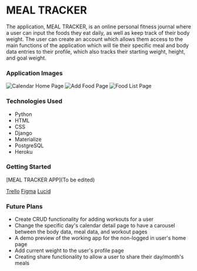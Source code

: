 # MEAL TRACKER

The application, MEAL TRACKER, is an online personal fitness journal
where a user can input the foods they eat daily, as well as keep track of their body weight.
The user can create an account which allows them access to the main functions of the application
which will tie their specific meal and body data entries to their profile, which also tracks
their starting weight, height, and goal weight.

### Application Images

![Calendar Home Page](https://imgur.com/r5S1wN4.png)
![Add Food Page](https://imgur.com/RDDwsFZ.png)
![Food List Page](https://imgur.com/cVNZ3DV)

### Technologies Used
- Python
- HTML
- CSS
- Django
- Materialize
- PostgreSQL
- Heroku

### Getting Started
[MEAL TRACKER APP](To be edited)

[Trello](https://trello.com/b/JcMsvGqo/django-unchained)
[Figma](https://www.figma.com/file/UPbWRjdt0spSjM4GRZrjlI/RAW-OUTPUT-wireframe?type=design&node-id=0-1&mode=design&t=iRExOJLDfGrzZtRs-0)
[Lucid](https://lucid.app/lucidchart/8d551eaf-86ab-40ad-bd1d-f19316c614fe/edit?page=0_0&invitationId=inv_74c938f6-7139-4b69-a5af-091a58cb683f#)

### Future Plans
- Create CRUD functionality for adding workouts for a user
- Change the specific day's calendar detail page to have a carousel between the body data, meal data, and workout pages
- A demo preview of the working app for the non-logged in user's home page
- Add current weight to the user's profile page
- Creating share functionality to allow a user to share their day/month's meals